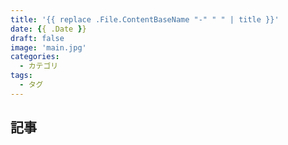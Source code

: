 ```yaml
---
title: '{{ replace .File.ContentBaseName "-" " " | title }}'
date: {{ .Date }}
draft: false
image: 'main.jpg'
categories:
  - カテゴリ
tags:
  - タグ
---
```


## 記事
